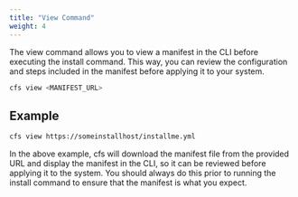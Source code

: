 ```yaml
---
title: "View Command"
weight: 4
---
```


The view command allows you to view a manifest in the CLI before executing the install command. This way, you can review the configuration and steps included in the manifest before applying it to your system.

```bash
cfs view <MANIFEST_URL>
```

## Example

```bash
cfs view https://someinstallhost/installme.yml
```

In the above example, cfs will download the manifest file from the provided URL and display the manifest in the CLI, so it can be reviewed before applying it to the system.  You should always do this prior to running the install command to ensure that the manifest is what you expect.
